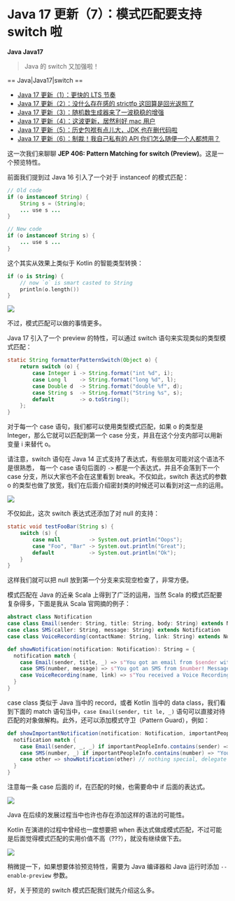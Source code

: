 # Java 17 更新（7）：模式匹配要支持 switch 啦

**Java Java17**

> Java 的 switch 又加强啦！

==  Java|Java17|switch ==

* [Java 17 更新（1）：更快的 LTS 节奏](https://www.bennyhuo.com/2021/09/26/Java17-Updates-01-intro/)
* [Java 17 更新（2）：没什么存在感的 strictfp 这回算是回光返照了](https://www.bennyhuo.com/2021/09/26/Java17-Updates-02-strictfp/)
* [Java 17 更新（3）：随机数生成器来了一波稳稳的增强](https://www.bennyhuo.com/2021/09/27/Java17-Updates-03-random/)
* [Java 17 更新（4）：这波更新，居然利好 mac 用户](https://www.bennyhuo.com/2021/09/27/Java17-Updates-04-mac/)
* [Java 17 更新（5）：历史包袱有点儿大，JDK 也在删代码啦](https://www.bennyhuo.com/2021/09/27/Java17-Updates-05-removed/)
* [Java 17 更新（6）：制裁！我自己私有的 API 你们怎么随便一个人都想用？](https://www.bennyhuo.com/2021/09/27/Java17-Updates-06-internals/)


这一次我们来聊聊 **JEP 406: Pattern Matching for switch (Preview)**。这是一个预览特性。

前面我们提到过 Java 16 引入了一个对于 instanceof 的模式匹配：

```java
// Old code
if (o instanceof String) {
    String s = (String)o;
    ... use s ...
}

// New code
if (o instanceof String s) {
    ... use s ...
}
```

这个其实从效果上类似于 Kotlin 的智能类型转换：

```kotlin
if (o is String) {
    // now `o` is smart casted to String 
    println(o.length())
}
```

![](https://kotlinblog-1251218094.costj.myqcloud.com/6c8656be-f0d8-432e-9bfd-94a1fbd7cd6c/media/Java17-Updates-07-switch/0B330ECC.gif)

不过，模式匹配可以做的事情更多。

Java 17 引入了一个 preview 的特性，可以通过 switch 语句来实现类似的类型模式匹配：

```java
static String formatterPatternSwitch(Object o) {
    return switch (o) {
        case Integer i -> String.format("int %d", i);
        case Long l    -> String.format("long %d", l);
        case Double d  -> String.format("double %f", d);
        case String s  -> String.format("String %s", s);
        default        -> o.toString();
    };
}
```

对于每一个 case 语句，我们都可以使用类型模式匹配，如果 o 的类型是 Integer，那么它就可以匹配到第一个 case 分支，并且在这个分支内部可以用新变量 i 来替代 o。

请注意，switch 语句在 Java 14 正式支持了表达式，有些朋友可能对这个语法不是很熟悉， 每一个 case  语句后面的 `->` 都是一个表达式，并且不会落到下一个 case 分支，所以大家也不会在这里看到 break。不仅如此，switch 表达式的参数 o 的类型也做了放宽，我们在后面介绍密封类的时候还可以看到对这一点的运用。

![](https://kotlinblog-1251218094.costj.myqcloud.com/6c8656be-f0d8-432e-9bfd-94a1fbd7cd6c/media/Java17-Updates/74379640.jpg)

不仅如此，这次 switch 表达式还添加了对 null 的支持：

```java
static void testFooBar(String s) {
    switch (s) {
        case null         -> System.out.println("Oops");
        case "Foo", "Bar" -> System.out.println("Great");
        default           -> System.out.println("Ok");
    }
}
```

这样我们就可以把 null 放到第一个分支来实现空检查了，非常方便。

模式匹配在 Java 的近亲 Scala 上得到了广泛的运用，当然 Scala 的模式匹配要复杂得多，下面是我从 Scala 官网摘的例子：

```scala
abstract class Notification
case class Email(sender: String, title: String, body: String) extends Notification
case class SMS(caller: String, message: String) extends Notification
case class VoiceRecording(contactName: String, link: String) extends Notification

def showNotification(notification: Notification): String = {
  notification match {
    case Email(sender, title, _) => s"You got an email from $sender with title: $title"
    case SMS(number, message) => s"You got an SMS from $number! Message: $message"
    case VoiceRecording(name, link) => s"You received a Voice Recording from $name! Click the link to hear it: $link"
  }
}
```

case class 类似于 Java 当中的 record，或者 Kotlin 当中的 data class，我们看到下面的 match 语句当中，`case Email(sender, tit le, _)` 语句可以直接对待匹配的对象做解构。此外，还可以添加模式守卫（Pattern Guard），例如：

```scala
def showImportantNotification(notification: Notification, importantPeopleInfo: Seq[String]): String = {
  notification match {
    case Email(sender, _, _) if importantPeopleInfo.contains(sender) => "You got an email from special someone!"
    case SMS(number, _) if importantPeopleInfo.contains(number) => "You got an SMS from special someone!"
    case other => showNotification(other) // nothing special, delegate to our original showNotification function
  }
}
```

注意每一条 case 后面的 if，在匹配的时候，也需要命中 if 后面的表达式。

![](https://kotlinblog-1251218094.costj.myqcloud.com/6c8656be-f0d8-432e-9bfd-94a1fbd7cd6c/media/Java17-Updates/74376397.png)

Java 在后续的发展过程当中也许也存在添加这样的语法的可能性。

Kotlin 在演进的过程中曾经也一度想要把 when 表达式做成模式匹配，不过可能是后面觉得模式匹配的实用价值不高（???），就没有继续做下去。

![](https://kotlinblog-1251218094.costj.myqcloud.com/6c8656be-f0d8-432e-9bfd-94a1fbd7cd6c/media/Java17-Updates/7436CC1A.gif)

稍微提一下，如果想要体验预览特性，需要为 Java 编译器和 Java 运行时添加 `--enable-preview` 参数。

好，关于预览的 switch 模式匹配我们就先介绍这么多。

